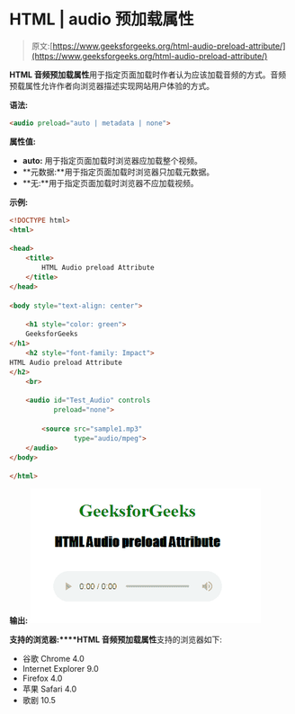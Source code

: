 # HTML | audio 预加载属性

> 原文:[https://www.geeksforgeeks.org/html-audio-preload-attribute/](https://www.geeksforgeeks.org/html-audio-preload-attribute/)

**HTML 音频预加载属性**用于指定页面加载时作者认为应该加载音频的方式。音频预载属性允许作者向浏览器描述实现网站用户体验的方式。

**语法:**

```html
<audio preload="auto | metadata | none">
```

**属性值:**

*   **auto:** 用于指定页面加载时浏览器应加载整个视频。
*   **元数据:**用于指定页面加载时浏览器只加载元数据。
*   **无:**用于指定页面加载时浏览器不应加载视频。

**示例:**

```html
<!DOCTYPE html>
<html>

<head>
    <title>
        HTML Audio preload Attribute
    </title>
</head>

<body style="text-align: center">

    <h1 style="color: green"> 
    GeeksforGeeks 
</h1>
    <h2 style="font-family: Impact"> 
HTML Audio preload Attribute 
</h2>
    <br>

    <audio id="Test_Audio" controls 
           preload="none">

        <source src="sample1.mp3" 
                type="audio/mpeg">
    </audio>
</body>

</html>
```

**输出:**
![](img/8b8f75d7362b4968e0f6385815c1ddfb.png)

**支持的浏览器:****HTML 音频预加载属性**支持的浏览器如下:

*   谷歌 Chrome 4.0
*   Internet Explorer 9.0
*   Firefox 4.0
*   苹果 Safari 4.0
*   歌剧 10.5